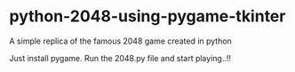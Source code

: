 # python-2048-using-pygame-tkinter
A simple replica of the famous 2048 game created in python


Just install pygame. Run the 2048.py file and start playing..!!

